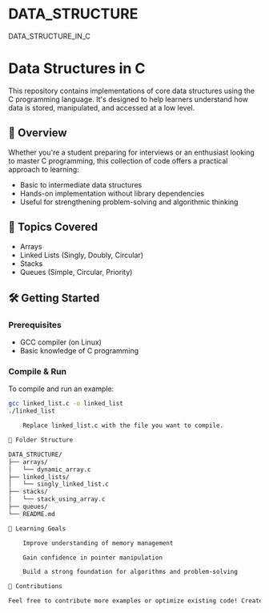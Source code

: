 # DATA_STRUCTURE
DATA_STRUCTURE_IN_C
# Data Structures in C

This repository contains implementations of core data structures using the C programming language. It's designed to help learners understand how data is stored, manipulated, and accessed at a low level.

## 📘 Overview

Whether you're a student preparing for interviews or an enthusiast looking to master C programming, this collection of code offers a practical approach to learning:

- Basic to intermediate data structures
- Hands-on implementation without library dependencies
- Useful for strengthening problem-solving and algorithmic thinking

## 📂 Topics Covered

- Arrays  
- Linked Lists (Singly, Doubly, Circular)  
- Stacks  
- Queues (Simple, Circular, Priority)

## 🛠️ Getting Started

### Prerequisites

- GCC compiler (on Linux)
- Basic knowledge of C programming

### Compile & Run

To compile and run an example:

```bash
gcc linked_list.c -o linked_list
./linked_list

    Replace linked_list.c with the file you want to compile.

📁 Folder Structure

DATA_STRUCTURE/
├── arrays/
│   └── dynamic_array.c
├── linked_lists/
│   └── singly_linked_list.c
├── stacks/
│   └── stack_using_array.c
├── queues/
└── README.md

🧠 Learning Goals

    Improve understanding of memory management

    Gain confidence in pointer manipulation

    Build a strong foundation for algorithms and problem-solving

🤝 Contributions

Feel free to contribute more examples or optimize existing code! Create a pull request or open an issue for suggestions.
